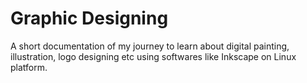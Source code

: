 # Graphic Designing
A short documentation of my journey to learn about digital painting, illustration, logo designing etc using softwares like Inkscape on Linux platform.
